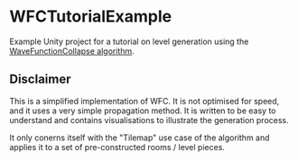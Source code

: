 # WFCTutorialExample #
Example Unity project for a tutorial on level generation using the [WaveFunctionCollapse algorithm](https://github.com/mxgmn/WaveFunctionCollapse).

## Disclaimer ##
This is a simplified implementation of WFC. It is not optimised for speed, and it uses a very simple propagation method. It is written to be easy to understand and contains visualisations to illustrate the generation process.

It only conerns itself with the "Tilemap" use case of the algorithm and applies it to a set of pre-constructed rooms / level pieces.
